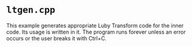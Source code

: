 # `ltgen.cpp`

This example generates appropriate Luby Transform code for the inner code. Its usage is written in it. The program runs forever unless an error occurs or the user breaks it with Ctrl+C.
